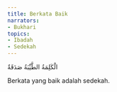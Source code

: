 ```yaml
---
title: Berkata Baik
narrators:
- Bukhari
topics:
- Ibadah
- Sedekah
---
```


<p lang="ar">
الْكَلِمَةُ الطَّيِّبَةُ صَدَقَةٌ
</p>

Berkata yang baik adalah sedekah.
